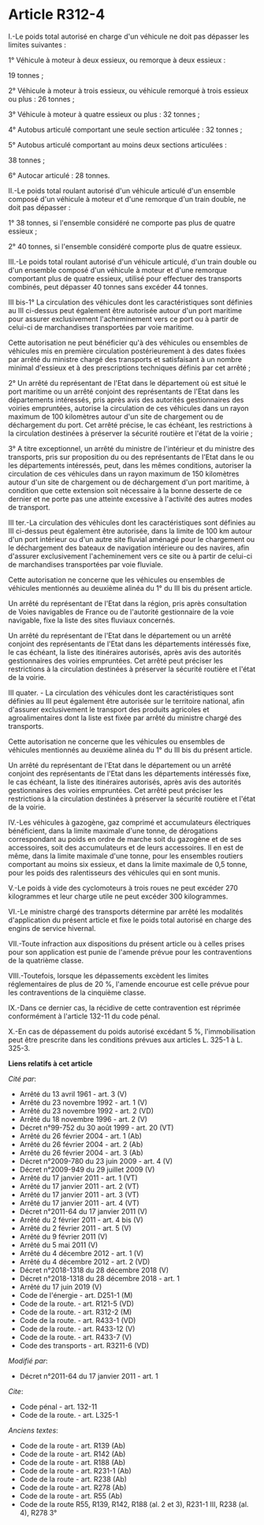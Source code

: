 # Article R312-4

I.-Le poids total autorisé en charge d'un véhicule ne doit pas dépasser les limites suivantes : 

1° Véhicule à moteur à deux essieux, ou remorque à deux essieux : 

19 tonnes ; 

2° Véhicule à moteur à trois essieux, ou véhicule remorqué à trois essieux ou plus : 26 tonnes ; 

3° Véhicule à moteur à quatre essieux ou plus : 32 tonnes ; 

4° Autobus articulé comportant une seule section articulée : 32 tonnes ; 

5° Autobus articulé comportant au moins deux sections articulées : 

38 tonnes ; 

6° Autocar articulé : 28 tonnes. 

II.-Le poids total roulant autorisé d'un véhicule articulé d'un ensemble composé d'un véhicule à moteur et d'une remorque
d'un train double, ne doit pas dépasser : 

1° 38 tonnes, si l'ensemble considéré ne comporte pas plus de quatre essieux ; 

2° 40 tonnes, si l'ensemble considéré comporte plus de quatre essieux. 

III.-Le poids total roulant autorisé d'un véhicule articulé, d'un train double ou d'un ensemble composé d'un véhicule à
moteur et d'une remorque comportant plus de quatre essieux, utilisé pour effectuer des transports combinés, peut dépasser 40
tonnes sans excéder 44 tonnes. 

III bis-1° La circulation des véhicules dont les caractéristiques sont définies au III ci-dessus peut également être
autorisée autour d'un port maritime pour assurer exclusivement l'acheminement vers ce port ou à partir de celui-ci de
marchandises transportées par voie maritime. 

Cette autorisation ne peut bénéficier qu'à des véhicules ou ensembles de véhicules mis en première circulation
postérieurement à des dates fixées par arrêté du ministre chargé des transports et satisfaisant à un nombre minimal d'essieux
et à des prescriptions techniques définis par cet arrêté ; 

2° Un arrêté du représentant de l'Etat dans le département où est situé le port maritime ou un arrêté conjoint des
représentants de l'Etat dans les départements intéressés, pris après avis des autorités gestionnaires des voiries empruntées,
autorise la circulation de ces véhicules dans un rayon maximum de 100 kilomètres autour d'un site de chargement ou de
déchargement du port. Cet arrêté précise, le cas échéant, les restrictions à la circulation destinées à préserver la sécurité
routière et l'état de la voirie ; 

3° A titre exceptionnel, un arrêté du ministre de l'intérieur et du ministre des transports, pris sur proposition du ou des
représentants de l'Etat dans le ou les départements intéressés, peut, dans les mêmes conditions, autoriser la circulation de
ces véhicules dans un rayon maximum de 150 kilomètres autour d'un site de chargement ou de déchargement d'un port maritime, à
condition que cette extension soit nécessaire à la bonne desserte de ce dernier et ne porte pas une atteinte excessive à
l'activité des autres modes de transport. 

III ter.-La circulation des véhicules dont les caractéristiques sont définies au III ci-dessus peut également être autorisée,
dans la limite de 100 km autour d'un port intérieur ou d'un autre site fluvial aménagé pour le chargement ou le déchargement
des bateaux de navigation intérieure ou des navires, afin d'assurer exclusivement l'acheminement vers ce site ou à partir de
celui-ci de marchandises transportées par voie fluviale. 

Cette autorisation ne concerne que les véhicules ou ensembles de véhicules mentionnés au deuxième alinéa du 1° du III bis du
présent article. 

Un arrêté du représentant de l'Etat dans la région, pris après consultation de Voies navigables de France ou de l'autorité
gestionnaire de la voie navigable, fixe la liste des sites fluviaux concernés. 

Un arrêté du représentant de l'Etat dans le département ou un arrêté conjoint des représentants de l'Etat dans les
départements intéressés fixe, le cas échéant, la liste des itinéraires autorisés, après avis des autorités gestionnaires des
voiries empruntées. Cet arrêté peut préciser les restrictions à la circulation destinées à préserver la sécurité routière et
l'état de la voirie. 

III quater. - La circulation des véhicules dont les caractéristiques sont définies au III peut également être autorisée sur
le territoire national, afin d'assurer exclusivement le transport des produits agricoles et agroalimentaires dont la liste
est fixée par arrêté du ministre chargé des transports.

Cette autorisation ne concerne que les véhicules ou ensembles de véhicules mentionnés au deuxième alinéa du 1° du III bis du
présent article.

Un arrêté du représentant de l'Etat dans le département ou un arrêté conjoint des représentants de l'Etat dans les
départements intéressés fixe, le cas échéant, la liste des itinéraires autorisés, après avis des autorités gestionnaires des
voiries empruntées. Cet arrêté peut préciser les restrictions à la circulation destinées à préserver la sécurité routière et
l'état de la voirie. 

IV.-Les véhicules à gazogène, gaz comprimé et accumulateurs électriques bénéficient, dans la limite maximale d'une tonne, de
dérogations correspondant au poids en ordre de marche soit du gazogène et de ses accessoires, soit des accumulateurs et de
leurs accessoires. Il en est de même, dans la limite maximale d'une tonne, pour les ensembles routiers comportant au moins
six essieux, et dans la limite maximale de 0,5 tonne, pour les poids des ralentisseurs des véhicules qui en sont munis. 

V.-Le poids à vide des cyclomoteurs à trois roues ne peut excéder 270 kilogrammes et leur charge utile ne peut excéder 300
kilogrammes. 

VI.-Le ministre chargé des transports détermine par arrêté les modalités d'application du présent article et fixe le poids
total autorisé en charge des engins de service hivernal. 

VII.-Toute infraction aux dispositions du présent article ou à celles prises pour son application est punie de l'amende
prévue pour les contraventions de la quatrième classe. 

VIII.-Toutefois, lorsque les dépassements excèdent les limites réglementaires de plus de 20 %, l'amende encourue est celle
prévue pour les contraventions de la cinquième classe. 

IX.-Dans ce dernier cas, la récidive de cette contravention est réprimée conformément à l'article 132-11 du code pénal.

X.-En cas de dépassement du poids autorisé excédant 5 %, l'immobilisation peut être prescrite dans les conditions prévues aux
articles L. 325-1 à L. 325-3.

**Liens relatifs à cet article**

_Cité par_:

  - Arrêté du 13 avril 1961 - art. 3 (V)
  - Arrêté du 23 novembre 1992 - art. 1 (V)
  - Arrêté du 23 novembre 1992 - art. 2 (VD)
  - Arrêté du 18 novembre 1996 - art. 2 (V)
  - Décret n°99-752 du 30 août 1999 - art. 20 (VT)
  - Arrêté du 26 février 2004 - art. 1 (Ab)
  - Arrêté du 26 février 2004 - art. 2 (Ab)
  - Arrêté du 26 février 2004 - art. 3 (Ab)
  - Décret n°2009-780 du 23 juin 2009 - art. 4 (V)
  - Décret n°2009-949 du 29 juillet 2009 (V)
  - Arrêté du 17 janvier 2011 - art. 1 (VT)
  - Arrêté du 17 janvier 2011 - art. 2 (VT)
  - Arrêté du 17 janvier 2011 - art. 3 (VT)
  - Arrêté du 17 janvier 2011 - art. 4 (VT)
  - Décret n°2011-64 du 17 janvier 2011 (V)
  - Arrêté du 2 février 2011 - art. 4 bis (V)
  - Arrêté du 2 février 2011 - art. 5 (V)
  - Arrêté du 9 février 2011 (V)
  - Arrêté du 5 mai 2011 (V)
  - Arrêté du 4 décembre 2012 - art. 1 (V)
  - Arrêté du 4 décembre 2012 - art. 2 (VD)
  - Décret n°2018-1318 du 28 décembre 2018 (V)
  - Décret n°2018-1318 du 28 décembre 2018 - art. 1
  - Arrêté du 17 juin 2019 (V)
  - Code de l'énergie - art. D251-1 (M)
  - Code de la route. - art. R121-5 (VD)
  - Code de la route. - art. R312-2 (M)
  - Code de la route. - art. R433-1 (VD)
  - Code de la route. - art. R433-12 (V)
  - Code de la route. - art. R433-7 (V)
  - Code des transports - art. R3211-6 (VD)

_Modifié par_:

  - Décret n°2011-64 du 17 janvier 2011 - art. 1

_Cite_:

  - Code pénal - art. 132-11
  - Code de la route. - art. L325-1

_Anciens textes_:

  - Code de la route - art. R139 (Ab)
  - Code de la route - art. R142 (Ab)
  - Code de la route - art. R188 (Ab)
  - Code de la route - art. R231-1 (Ab)
  - Code de la route - art. R238 (Ab)
  - Code de la route - art. R278 (Ab)
  - Code de la route - art. R55 (Ab)
  - Code de la route R55, R139, R142, R188 (al. 2 et 3), R231-1 III, R238 (al. 4), R278 3°
